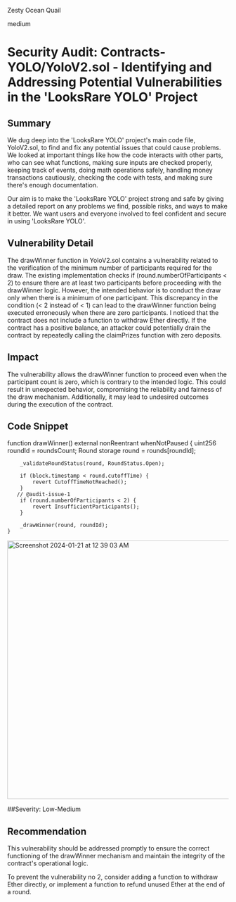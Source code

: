 Zesty Ocean Quail

medium

# Security Audit: Contracts-YOLO/YoloV2.sol - Identifying and Addressing Potential Vulnerabilities in the 'LooksRare YOLO' Project

## Summary
We dug deep into the 'LooksRare YOLO' project's main code file, YoloV2.sol, to find and fix any potential issues that could cause problems. We looked at important things like how the code interacts with other parts, who can see what functions, making sure inputs are checked properly, keeping track of events, doing math operations safely, handling money transactions cautiously, checking the code with tests, and making sure there's enough documentation.

Our aim is to make the 'LooksRare YOLO' project strong and safe by giving a detailed report on any problems we find, possible risks, and ways to make it better. We want users and everyone involved to feel confident and secure in using 'LooksRare YOLO'.

## Vulnerability Detail
The drawWinner function in YoloV2.sol contains a vulnerability related to the verification of the minimum number of participants required for the draw. The existing implementation checks if (round.numberOfParticipants < 2) to ensure there are at least two participants before proceeding with the drawWinner logic. However, the intended behavior is to conduct the draw only when there is a minimum of one participant. This discrepancy in the condition (< 2 instead of < 1) can lead to the drawWinner function being executed erroneously when there are zero participants.
 I noticed that the contract does not include a function to withdraw Ether directly. If the contract has a positive balance, an attacker could potentially drain the contract by repeatedly calling the claimPrizes function with zero deposits.
 
## Impact
The vulnerability allows the drawWinner function to proceed even when the participant count is zero, which is contrary to the intended logic. This could result in unexpected behavior, compromising the reliability and fairness of the draw mechanism. Additionally, it may lead to undesired outcomes during the execution of the contract.

## Code Snippet

function drawWinner() external nonReentrant whenNotPaused {
        uint256 roundId = roundsCount;
        Round storage round = rounds[roundId];

        _validateRoundStatus(round, RoundStatus.Open);

        if (block.timestamp < round.cutoffTime) {
            revert CutoffTimeNotReached();
        }
       // @audit-issue-1
        if (round.numberOfParticipants < 2) {
            revert InsufficientParticipants();
        }

        _drawWinner(round, roundId);
    }
<img width="587" alt="Screenshot 2024-01-21 at 12 39 03 AM" src="https://github.com/sherlock-audit/2024-01-looksrare-MohammadJunaidZafar/assets/136327580/0bc03c0e-49db-46f1-9eed-cffb40cc5303">


##Severity:
Low-Medium

## Recommendation
This vulnerability should be addressed promptly to ensure the correct functioning of the drawWinner mechanism and maintain the integrity of the contract's operational logic.

To prevent the vulnerability no 2, consider adding a function to withdraw Ether directly, or implement a function to refund unused Ether at the end of a round.
